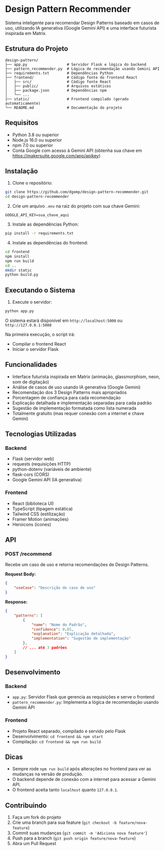 # Design Pattern Recommender

Sistema inteligente para recomendar Design Patterns baseado em casos de uso, utilizando IA generativa (Google Gemini API) e uma interface futurista inspirada em Matrix.

## Estrutura do Projeto

```
design-pattern/
├── app.py                  # Servidor Flask e lógica do backend
├── pattern_recommender.py  # Lógica de recomendação usando Gemini API
├── requirements.txt        # Dependências Python
├── frontend/               # Código fonte do frontend React
│   ├── src/                # Código fonte React
│   ├── public/             # Arquivos estáticos
│   ├── package.json        # Dependências npm
│   └── ...
├── static/                 # Frontend compilado (gerado automaticamente)
└── README.md               # Documentação do projeto
```

## Requisitos

- Python 3.8 ou superior
- Node.js 16.0 ou superior
- npm 7.0 ou superior
- Conta Google com acesso à Gemini API (obtenha sua chave em https://makersuite.google.com/app/apikey)

## Instalação

1. Clone o repositório:
```bash
git clone https://github.com/dgomp/design-pattern-recommender.git
cd design-pattern-recommender
```

2. Crie um arquivo `.env` na raiz do projeto com sua chave Gemini:
```
GOOGLE_API_KEY=sua_chave_aqui
```

3. Instale as dependências Python:
```bash
pip install -r requirements.txt
```

4. Instale as dependências do frontend:
```bash
cd frontend
npm install
npm run build
cd ..
mkdir static
python build.py
```

## Executando o Sistema

1. Execute o servidor:
```bash
python app.py
```

O sistema estará disponível em `http://localhost:5000` ou `http://127.0.0.1:5000`

Na primeira execução, o script irá:
- Compilar o frontend React
- Iniciar o servidor Flask

## Funcionalidades

- Interface futurista inspirada em Matrix (animação, glassmorphism, neon, som de digitação)
- Análise de casos de uso usando IA generativa (Google Gemini)
- Recomendação dos 3 Design Patterns mais apropriados
- Porcentagem de confiança para cada recomendação
- Explicação detalhada e implementação separadas para cada padrão
- Sugestão de implementação formatada como lista numerada
- Totalmente gratuito (mas requer conexão com a internet e chave Gemini)

## Tecnologias Utilizadas

### Backend
- Flask (servidor web)
- requests (requisições HTTP)
- python-dotenv (variáveis de ambiente)
- flask-cors (CORS)
- Google Gemini API (IA generativa)

### Frontend
- React (biblioteca UI)
- TypeScript (tipagem estática)
- Tailwind CSS (estilização)
- Framer Motion (animações)
- Heroicons (ícones)

## API

### POST /recommend
Recebe um caso de uso e retorna recomendações de Design Patterns.

**Request Body:**
```json
{
    "useCase": "Descrição do caso de uso"
}
```

**Response:**
```json
{
    "patterns": [
        {
            "name": "Nome do Padrão",
            "confidence": 0.85,
            "explanation": "Explicação detalhada",
            "implementation": "Sugestão de implementação"
        },
        // ... até 3 padrões
    ]
}
```

## Desenvolvimento

### Backend
- `app.py`: Servidor Flask que gerencia as requisições e serve o frontend
- `pattern_recommender.py`: Implementa a lógica de recomendação usando Gemini API

### Frontend
- Projeto React separado, compilado e servido pelo Flask
- Desenvolvimento: `cd frontend && npm start`
- Compilação: `cd frontend && npm run build`

## Dicas
- Sempre rode `npm run build` após alterações no frontend para ver as mudanças na versão de produção.
- O backend depende de conexão com a internet para acessar a Gemini API.
- O frontend aceita tanto `localhost` quanto `127.0.0.1`.

## Contribuindo
1. Faça um fork do projeto
2. Crie uma branch para sua feature (`git checkout -b feature/nova-feature`)
3. Commit suas mudanças (`git commit -m 'Adiciona nova feature'`)
4. Push para a branch (`git push origin feature/nova-feature`)
5. Abra um Pull Request 